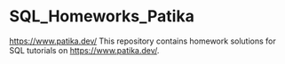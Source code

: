 # SQL_Homeworks_Patika
https://www.patika.dev/
This repository contains homework solutions for SQL tutorials on https://www.patika.dev/.